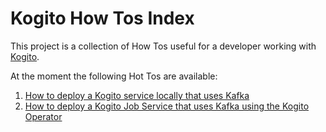 # Kogito How Tos Index
This project is a collection of How Tos useful for a developer working with [Kogito](https://kogito.kie.org/).

At the moment the following Hot Tos are available:
1. [How to deploy a Kogito service locally that uses Kafka](01-local-test-with-crc-and-kafka/README.md)
2. [How to deploy a Kogito Job Service that uses Kafka using the Kogito Operator](02-jobservice-with-events/README.md)
